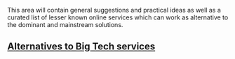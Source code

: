 This area will contain general suggestions and practical ideas as well as a curated list of lesser known online services which can work as alternative to the dominant and mainstream solutions.

<h2><a href="alternatives">Alternatives to Big Tech services</a></h2>
